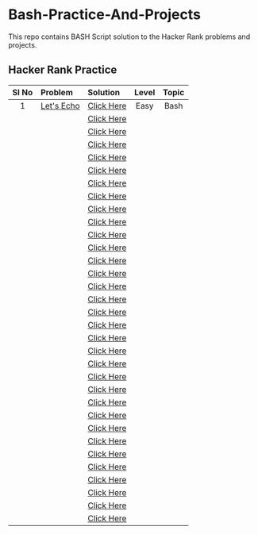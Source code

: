 # Bash-Practice-And-Projects
This repo contains BASH Script solution to the Hacker Rank problems and projects.

## Hacker Rank Practice

|Sl No | Problem | Solution | Level | Topic |
|:-------:|:-------|:-------|:-----:|:-----:|
|1|[Let's Echo]()|[Click Here](/problems/01-lets-echo.md)|Easy|Bash|
||[]()|[Click Here]()|||
||[]()|[Click Here]()|||
||[]()|[Click Here]()|||
||[]()|[Click Here]()|||
||[]()|[Click Here]()|||
||[]()|[Click Here]()|||
||[]()|[Click Here]()|||
||[]()|[Click Here]()|||
||[]()|[Click Here]()|||
||[]()|[Click Here]()|||
||[]()|[Click Here]()|||
||[]()|[Click Here]()|||
||[]()|[Click Here]()|||
||[]()|[Click Here]()|||
||[]()|[Click Here]()|||
||[]()|[Click Here]()|||
||[]()|[Click Here]()|||
||[]()|[Click Here]()|||
||[]()|[Click Here]()|||
||[]()|[Click Here]()|||
||[]()|[Click Here]()|||
||[]()|[Click Here]()|||
||[]()|[Click Here]()|||
||[]()|[Click Here]()|||
||[]()|[Click Here]()|||
||[]()|[Click Here]()|||
||[]()|[Click Here]()|||
||[]()|[Click Here]()|||
||[]()|[Click Here]()|||
||[]()|[Click Here]()|||
||[]()|[Click Here]()|||
||[]()|[Click Here]()|||


